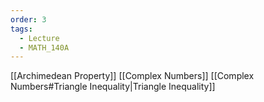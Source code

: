 ```yaml
---
order: 3
tags: 
  - Lecture
  - MATH_140A
---
```

[[Archimedean Property]]
[[Complex Numbers]]
[[Complex Numbers#Triangle Inequality|Triangle Inequality]]
